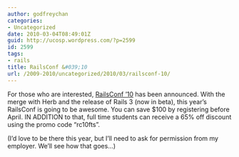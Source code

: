 ```yaml
---
author: godfreychan
categories:
- Uncategorized
date: 2010-03-04T08:49:01Z
guid: http://ucosp.wordpress.com/?p=2599
id: 2599
tags:
- rails
title: RailsConf &#039;10
url: /2009-2010/uncategorized/2010/03/railsconf-10/
---
```


For those who are interested, [RailsConf &#8217;10](http://en.oreilly.com/rails2010) has been announced. With the merge with Herb and the release of Rails 3 (now in beta), this year&#8217;s RailsConf is going to be awesome. You can save $100 by registering before April. IN ADDITION to that, full time students can receive a 65% off discount using the promo code &#8220;rc10fts&#8221;.

(I&#8217;d love to be there this year, but I&#8217;ll need to ask for permission from my employer. We&#8217;ll see how that goes&#8230;)